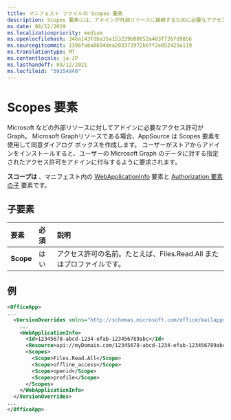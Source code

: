 ```yaml
---
title: マニフェスト ファイルの Scopes 要素
description: Scopes 要素には、アドインが外部リソースに接続するために必要なアクセス許可が含まれる。
ms.date: 08/12/2019
ms.localizationpriority: medium
ms.openlocfilehash: 346a143fdba35a153229b00052a463f726fd9056
ms.sourcegitcommit: 1306faba8694dea203373972b6ff2e852429a119
ms.translationtype: MT
ms.contentlocale: ja-JP
ms.lasthandoff: 09/12/2021
ms.locfileid: "59154840"
---
```

# <a name="scopes-element"></a>Scopes 要素

Microsoft などの外部リソースに対してアドインに必要なアクセス許可がGraph。 Microsoft Graphリソースである場合、AppSource は Scopes 要素を使用して同意ダイアログ ボックスを作成します。 ユーザーがストアからアドインをインストールすると、ユーザーの Microsoft Graph のデータに対する指定されたアクセス許可をアドインに付与するように要求されます。

**スコープは** 、マニフェスト内の [WebApplicationInfo](webapplicationinfo.md) 要素と [Authorization 要素の子](authorization.md) 要素です。

## <a name="child-elements"></a>子要素

|  要素 |  必須  |  説明  |
|:-----|:-----|:-----|
|  **Scope**                |  はい     |   アクセス許可の名前。たとえば、Files.Read.All またはプロファイルです。 |

## <a name="example"></a>例

```xml
<OfficeApp>
...
  <VersionOverrides xmlns="http://schemas.microsoft.com/office/mailappversionoverrides" xsi:type="VersionOverridesV1_0">
    ...
    <WebApplicationInfo>
      <Id>12345678-abcd-1234-efab-123456789abc</Id>
      <Resource>api://myDomain.com/12345678-abcd-1234-efab-123456789abc<Resource>
      <Scopes>
        <Scope>Files.Read.All</Scope>
        <Scope>offline_access</Scope>
        <Scope>openid</Scope>
        <Scope>profile</Scope>
      </Scopes>
    </WebApplicationInfo>
  </VersionOverrides>
...
</OfficeApp>
```
